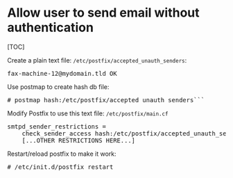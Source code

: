 # Allow user to send email without authentication

[TOC]

Create a plain text file: `/etc/postfix/accepted_unauth_senders`:

<pre>
fax-machine-12@mydomain.tld OK
</pre>

Use postmap to create hash db file:

<pre>
# postmap hash:/etc/postfix/accepted_unauth_senders```
</pre>

Modify Postfix to use this text file: `/etc/postfix/main.cf`

<pre>
smtpd_sender_restrictions = 
    check_sender_access hash:/etc/postfix/accepted_unauth_senders,
    [...OTHER RESTRICTIONS HERE...]
</pre>

Restart/reload postfix to make it work:

<pre>
# /etc/init.d/postfix restart
</pre>
